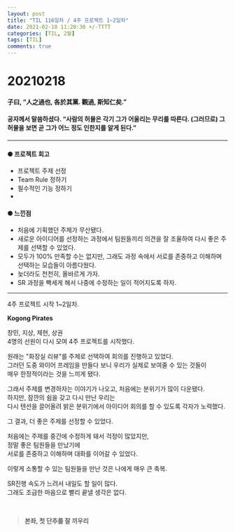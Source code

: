 ```yaml
---
layout: post
title: "TIL 116일차 / 4주 프로젝트 1~2일차"
date: 2021-02-18 11:20:30 +/-TTTT
categories: [TIL, 2월]
tags: [TIL]
comments: true
---
```


# **20210218**

#### **子曰, “人之過也, 各於其黨. 觀過, 斯知仁矣.”**

#### **공자께서 말씀하셨다. “사람의 허물은 각기 그가 어울리는 무리를 따른다. (그러므로) 그 허물을 보면 곧 그가 어느 정도 인한지를 알게 된다.”**

---

#### **⚈ 프로젝트 회고**

- 프로젝트 주제 선정
- Team Rule 정하기
- 필수적인 기능 정하기
-

#### **⚈ 느낀점**

- 처음에 기획했던 주제가 무산됐다.
- 새로운 아이디어를 선정하는 과정에서 팀원들끼리 의견을 잘 조율하여 다시 좋은 주제를 선택할 수 있었다.
- 모두가 100% 만족할 수는 없지만, 그래도 과정 속에서 서로를 존중하고 이해하며 선택하는 모습들이 아름다웠다.
- 늦더라도 천천히, 올바르게 가자.
- SR 과정을 빡세게 해서 나중에 수정하는 일이 적어지도록 하자.

---

4주 프로젝트 시작 1~2일차.

**Kogong Pirates**

창민, 지상, 제현, 상권  
4명의 선원이 다시 모여 4주 프로젝트를 시작했다.

원래는 "화장실 리뷰"를 주제로 선택하여 회의를 진행하고 있었다.  
그러던 도중 와이어 프레임을 만들다 보니 우리가 실제로 보여줄 수 있는 것들이  
매우 한정적이라는 것을 느끼게 됐다.

그래서 주제를 변경하자는 이야기가 나오고, 처음에는 분위기가 많이 다운됐다.  
하지만, 잠깐의 쉼을 갖고 다시 만난 우리는  
다시 텐션을 끌어올려 밝은 분위기에서 아이디어 회의를 할 수 있도록 각자가 노력했다.

그 결과, 더 좋은 주제를 선정할 수 있었다.

처음에는 주제를 중간에 수정하게 돼서 걱정이 많았지만,  
정말 좋은 팀원들을 만났기에  
서로를 존중하고 이해하며 대화를 이어갈 수 있었다.

이렇게 소통할 수 있는 팀원들을 만난 것은 나에게 매우 큰 축복.

SR진행 속도가 느려서 내일도 할 일이 많다.  
그래도 조급한 마음으로 빨리 끝낼 생각은 없다.

<br>

> **본좌, 첫 단추를 잘 끼우리**
